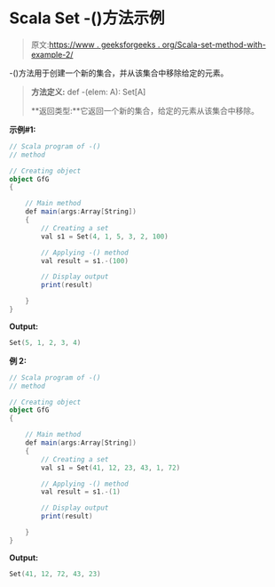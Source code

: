 # Scala Set -()方法示例

> 原文:[https://www . geeksforgeeks . org/Scala-set-method-with-example-2/](https://www.geeksforgeeks.org/scala-set-method-with-example-2/)

-()方法用于创建一个新的集合，并从该集合中移除给定的元素。

> **方法定义:** def -(elem: A): Set[A]
> 
> **返回类型:**它返回一个新的集合，给定的元素从该集合中移除。

**示例#1:**

```scala
// Scala program of -() 
// method 

// Creating object 
object GfG 
{ 

    // Main method 
    def main(args:Array[String]) 
    { 
        // Creating a set 
        val s1 = Set(4, 1, 5, 3, 2, 100) 

        // Applying -() method 
        val result = s1.-(100)

        // Display output
        print(result)   

    } 
} 
```

**Output:**

```scala
Set(5, 1, 2, 3, 4)

```

**例 2:**

```scala
// Scala program of -() 
// method 

// Creating object 
object GfG 
{ 

    // Main method 
    def main(args:Array[String]) 
    { 
        // Creating a set 
        val s1 = Set(41, 12, 23, 43, 1, 72) 

        // Applying -() method 
        val result = s1.-(1)

        // Display output
        print(result)   

    } 
} 
```

**Output:**

```scala
Set(41, 12, 72, 43, 23)

```